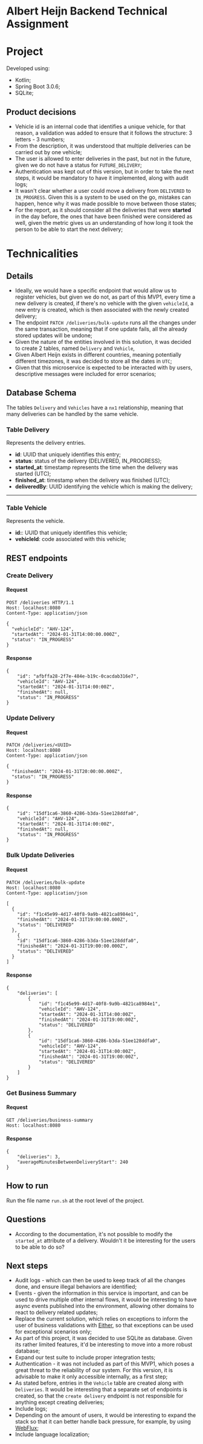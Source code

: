 # Albert Heijn Backend Technical Assignment

# Project

Developed using:

- Kotlin;
- Spring Boot 3.0.6;
- SQLite;

## Product decisions

- Vehicle id is an internal code that identifies a unique vehicle, for that reason, a validation was added to ensure
  that it follows the structure: 3 letters - 3 numbers;
- From the description, it was understood that multiple deliveries can be carried out by one vehicle;
- The user is allowed to enter deliveries in the past, but not in the future, given we do not have a status
  for `FUTURE_DELIVERY`;
- Authentication was kept out of this version, but in order to take the next steps, it would be mandatory to have it
  implemented, along with audit logs;
- It wasn't clear whether a user could move a delivery from `DELIVERED` to `IN_PROGRESS`. Given this is a system to be
  used on the go, mistakes can happen, hence why it was made possible to move between those states;
- For the report, as it should consider all the deliveries that were **started** in the day before, the ones that have
  been finished were considered as well, given the metric gives us an understanding of how long it took the person to be
  able to start the next delivery;

# Technicalities

## Details

- Ideally, we would have a specific endpoint that would allow us to register vehicles, but given we do not, as part of
  this MVP1, every time a new delivery is created, if there's no vehicle with the given `vehicleId`, a new entry is
  created, which is then associated with the newly created delivery;
- The endpoint `PATCH /deliveries/bulk-update` runs all the changes under the same transaction, meaning that if one
  update fails, all the already stored updates will be undone;
- Given the nature of the entities involved in this solution, it was decided to create 2 tables, named `Delivery`
  and `Vehicle`,
- Given Albert Heijn exists in different countries, meaning potentially different timezones, it was decided to store all
  the dates in `UTC`;
- Given that this microservice is expected to be interacted with by users, descriptive messages were included for error
  scenarios;

## Database Schema

The tables `Delivery` and `Vehicles` have a `nx1` relationship, meaning that many deliveries can be handled by the same
vehicle.

### Table Delivery

Represents the delivery entries.

- **id**: UUID that uniquely identifies this entry;
- **status**: status of the delivery (DELIVERED, IN_PROGRESS);
- **started_at**: timestamp represents the time when the delivery was started (UTC);
- **finished_at**: timestamp when the delivery was finished (UTC);
- **deliveredBy**: UUID identifying the vehicle which is making the delivery;

----

### Table Vehicle

Represents the vehicle.

- **id:**: UUID that uniquely identifies this vehicle;
- **vehicleId**: code associated with this vehicle;

## REST endpoints

### Create Delivery

#### Request

```
POST /deliveries HTTP/1.1
Host: localhost:8080
Content-Type: application/json

{
  "vehicleId": "AHV-124",
  "startedAt": "2024-01-31T14:00:00.000Z",
  "status": "IN_PROGRESS"
}
```

#### Response

```
{
    "id": "afbffa28-2f7e-484e-b19c-0cacdab316e7",
    "vehicleId": "AHV-124",
    "startedAt": "2024-01-31T14:00:00Z",
    "finishedAt": null,
    "status": "IN_PROGRESS"
}
```

### Update Delivery

#### Request

```
PATCH /deliveries/<UUID>
Host: localhost:8080
Content-Type: application/json

{
  "finishedAt": "2024-01-31T20:00:00.000Z",
  "status": "IN_PROGRESS"
}
```

#### Response

```
{
    "id": "15df1ca6-3860-4286-b3da-51ee128ddfa0",
    "vehicleId": "AHV-124",
    "startedAt": "2024-01-31T14:00:00Z",
    "finishedAt": null,
    "status": "IN_PROGRESS"
}
```

### Bulk Update Deliveries

#### Request

```
PATCH /deliveries/bulk-update
Host: localhost:8080
Content-Type: application/json

[
  {
    "id": "f1c45e99-4d17-40f8-9a9b-4821ca8984e1",
    "finishedAt": "2024-01-31T19:00:00.000Z",
    "status": "DELIVERED"
  },
    {
    "id": "15df1ca6-3860-4286-b3da-51ee128ddfa0",
    "finishedAt": "2024-01-31T19:00:00.000Z",
    "status": "DELIVERED"
  }
]
```

#### Response

```
{
    "deliveries": [
        {
            "id": "f1c45e99-4d17-40f8-9a9b-4821ca8984e1",
            "vehicleId": "AHV-124",
            "startedAt": "2024-01-31T14:00:00Z",
            "finishedAt": "2024-01-31T19:00:00Z",
            "status": "DELIVERED"
        },
        {
            "id": "15df1ca6-3860-4286-b3da-51ee128ddfa0",
            "vehicleId": "AHV-124",
            "startedAt": "2024-01-31T14:00:00Z",
            "finishedAt": "2024-01-31T19:00:00Z",
            "status": "DELIVERED"
        }
    ]
}
```

### Get Business Summary

#### Request

```
GET /deliveries/business-summary
Host: localhost:8080
```

#### Response

```
{
    "deliveries": 3,
    "averageMinutesBetweenDeliveryStart": 240
}
```

## How to run

Run the file name `run.sh` at the root level of the project.

## Questions

- According to the documentation, it's not possible to modify the `started_at` attribute of a delivery. Wouldn't it be
  interesting for the users to be able to do so?

## Next steps

- Audit logs - which can then be used to keep track of all the changes done, and ensure illegal behaviors are
  identified;
- Events - given the information in this service is important, and can be used to drive multiple other internal flows,
  it would be interesting to have async events published into the environment, allowing other domains to react to
  delivery related updates;
- Replace the current solution, which relies on exceptions to inform the user of business validations
  with [Either](https://apidocs.arrow-kt.io/arrow-core/arrow.core/-either/index.html), so that exceptions can be used
  for exceptional scenarios only;
- As part of this project, it was decided to use SQLite as database. Given its rather limited features, it'd be
  interesting to move into a more robust database;
- Expand our test suite to include proper integration tests;
- Authentication - it was not included as part of this MVP1, which poses a great threat to the reliability of our
  system. For this version, it is advisable to make it only accessible internally, as a first step;
- As stated before, entries in the `Vehicle` table are created along with `Deliveries`. It would be interesting that a
  separate set of endpoints is created, so that the `create delivery` endpoint is not responsible for anything except
  creating deliveries;
- Include logs;
- Depending on the amount of users, it would be interesting to expand the stack so that it can better handle back
  pressure, for example, by using [WebFlux](https://docs.spring.io/spring-framework/reference/web/webflux.html);
- Include language localization;